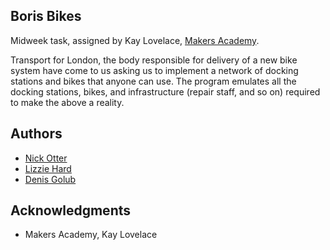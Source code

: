 ## Boris Bikes
Midweek task, assigned by Kay Lovelace, [Makers Academy](http://www.makersacademy.com/).

Transport for London, the body responsible for delivery of a new bike system have come to us asking us to implement a network of docking stations and bikes that anyone can use. The program emulates all the docking stations, bikes, and infrastructure (repair staff, and so on) required to make the above a reality.

## Authors

* [Nick Otter](nickotter.personal@gmail.com)
* [Lizzie Hard](https://github.com/LizH90)
* [Denis Golub](https://github.com/Denisglb)

## Acknowledgments

* Makers Academy, Kay Lovelace
